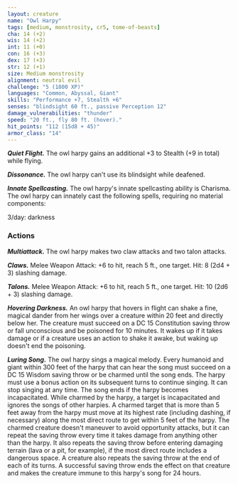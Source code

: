 ```yaml
---
layout: creature
name: "Owl Harpy"
tags: [medium, monstrosity, cr5, tome-of-beasts]
cha: 14 (+2)
wis: 14 (+2)
int: 11 (+0)
con: 16 (+3)
dex: 17 (+3)
str: 12 (+1)
size: Medium monstrosity
alignment: neutral evil
challenge: "5 (1800 XP)"
languages: "Common, Abyssal, Giant"
skills: "Performance +7, Stealth +6"
senses: "blindsight 60 ft., passive Perception 12"
damage_vulnerabilities: "thunder"
speed: "20 ft., fly 80 ft. (hover)."
hit_points: "112 (15d8 + 45)"
armor_class: "14"
---
```


***Quiet Flight.*** The owl harpy gains an additional +3 to Stealth (+9 in total) while flying.

***Dissonance.*** The owl harpy can't use its blindsight while deafened.

***Innate Spellcasting.*** The owl harpy's innate spellcasting ability is Charisma. The owl harpy can innately cast the following spells, requiring no material components:

3/day: darkness

### Actions

***Multiattack.*** The owl harpy makes two claw attacks and two talon attacks.

***Claws.*** Melee Weapon Attack: +6 to hit, reach 5 ft., one target. Hit: 8 (2d4 + 3) slashing damage.

***Talons.*** Melee Weapon Attack: +6 to hit, reach 5 ft., one target. Hit: 10 (2d6 + 3) slashing damage.

***Hovering Darkness.*** An owl harpy that hovers in flight can shake a fine, magical dander from her wings over a creature within 20 feet and directly below her. The creature must succeed on a DC 15 Constitution saving throw or fall unconscious and be poisoned for 10 minutes. It wakes up if it takes damage or if a creature uses an action to shake it awake, but waking up doesn't end the poisoning.

***Luring Song.*** The owl harpy sings a magical melody. Every humanoid and giant within 300 feet of the harpy that can hear the song must succeed on a DC 15 Wisdom saving throw or be charmed until the song ends. The harpy must use a bonus action on its subsequent turns to continue singing. It can stop singing at any time. The song ends if the harpy becomes incapacitated. While charmed by the harpy, a target is incapacitated and ignores the songs of other harpies. A charmed target that is more than 5 feet away from the harpy must move at its highest rate (including dashing, if necessary) along the most direct route to get within 5 feet of the harpy. The charmed creature doesn't maneuver to avoid opportunity attacks, but it can repeat the saving throw every time it takes damage from anything other than the harpy. It also repeats the saving throw before entering damaging terrain (lava or a pit, for example), if the most direct route includes a dangerous space. A creature also repeats the saving throw at the end of each of its turns. A successful saving throw ends the effect on that creature and makes the creature immune to this harpy's song for 24 hours.

